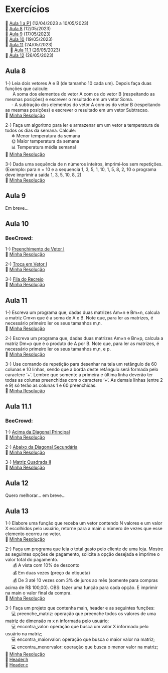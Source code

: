 # Exercícios
🔸 [Aula 1 a P1](https://github.com/Assaoka/Minha-Jornada-de-Aprendizado-em-C/tree/main/Exerc%C3%ADcios%20P1) (12/04/2023 a 10/05/2023)
<br>🔹 [Aula 8](https://github.com/Assaoka/Minha-Jornada-de-Aprendizado-em-C/tree/main/Exerc%C3%ADcios%20P2#aula-8) (12/05/2023)
<br>🔹 [Aula 9](https://github.com/Assaoka/Minha-Jornada-de-Aprendizado-em-C/tree/main/Exerc%C3%ADcios%20P2#aula-9) (17/05/2023)
<br>🔹 [Aula 10](https://github.com/Assaoka/Minha-Jornada-de-Aprendizado-em-C/tree/main/Exerc%C3%ADcios%20P2#aula-10) (19/05/2023)
<br>🔹 [Aula 11](https://github.com/Assaoka/Minha-Jornada-de-Aprendizado-em-C/tree/main/Exerc%C3%ADcios%20P2#aula-11) (24/05/2023)
<br>&nbsp;&nbsp;&nbsp;&nbsp;🔹 [Aula 11.1](https://github.com/Assaoka/Minha-Jornada-de-Aprendizado-em-C/tree/main/Exerc%C3%ADcios%20P2#aula-111) (26/05/2023)
<br>🔹 [Aula 12](https://github.com/Assaoka/Minha-Jornada-de-Aprendizado-em-C/tree/main/Exerc%C3%ADcios%20P2#aula-12) (26/05/2023)


## Aula 8
1-) Leia dois vetores A e B (de tamanho 10 cada um).  Depois faça duas funções que calcule:
<br>&nbsp;&nbsp;&nbsp;&nbsp;&nbsp; A soma dos elementos do vetor A com os do vetor B (respeitando as mesmas posições) e escrever  o resultado em um vetor Soma.
<br>&nbsp;&nbsp;&nbsp;&nbsp;&nbsp;- A subtração dos elementos do vetor A com os do vetor B (respeitando as mesmas posições) e escrever  o resultado em um vetor Subtracao.
<br>🔹 [Minha Resolução](https://github.com/Assaoka/Minha-Jornada-de-Aprendizado-em-C/blob/main/Exerc%C3%ADcios%20P2/Aula008_Ex1_JoaoAssaoka.c)

2-) Faça um algoritmo para ler e armazenar em um vetor a temperatura de todos os dias da semana. Calcule:
<br>&nbsp;&nbsp;&nbsp;&nbsp;&nbsp;❄ Menor temperatura da semana
<br>&nbsp;&nbsp;&nbsp;&nbsp;&nbsp;🌞 Maior temperatura da semana
<br>&nbsp;&nbsp;&nbsp;&nbsp;&nbsp;📊 Temperatura média semanal
<br>🔹 [Minha Resolução](https://github.com/Assaoka/Minha-Jornada-de-Aprendizado-em-C/blob/main/Exerc%C3%ADcios%20P2/Aula008_Ex2_JoaoAssaoka.c)

3-) Dada uma sequência de n números inteiros, imprimi-los sem repetições. (Exemplo: para n = 10 e a sequencia 1, 3, 5, 1, 10, 1, 5, 8, 2, 10 o programa deve imprimir a saída 1, 3, 5, 10, 8, 2)
<br>🔹 [Minha Resolução](https://github.com/Assaoka/Minha-Jornada-de-Aprendizado-em-C/blob/main/Exerc%C3%ADcios%20P2/Aula008_Ex3_JoaoAssaoka.c)



## Aula 9
Em breve...



## Aula 10
### BeeCrowd:
1-) [Preenchimento de Vetor I](https://www.beecrowd.com.br/judge/pt/problems/view/1173)
<br>🔹 [Minha Resolução](https://github.com/Assaoka/Minha-Jornada-de-Aprendizado-em-C/blob/main/Exerc%C3%ADcios%20P2/Aula010_Ex1_JoaoAssaoka.c)

2-) [Troca em Vetor I](https://www.beecrowd.com.br/judge/pt/problems/view/1175)
<br>🔹 [Minha Resolução](https://github.com/Assaoka/Minha-Jornada-de-Aprendizado-em-C/blob/main/Exerc%C3%ADcios%20P2/Aula010_Ex2_JoaoAssaoka.c)

3-) [Fila do Recreio](https://www.beecrowd.com.br/judge/pt/problems/view/1548)
<br>🔹 [Minha Resolução](https://github.com/Assaoka/Minha-Jornada-de-Aprendizado-em-C/blob/main/Exerc%C3%ADcios%20P2/Aula010_Ex3_JoaoAssaoka.c)



## Aula 11
1-) Escreva um programa que, dadas duas matrizes Am×n e Bm×n, calcula a matriz Cm×n que é a soma de A e B. Note que, para ler as matrizes, é necessário primeiro ler os seus tamanhos m,n.
<br>🔹 [Minha Resolução](https://github.com/Assaoka/Minha-Jornada-de-Aprendizado-em-C/blob/main/Exerc%C3%ADcios%20P2/Aula011_Ex1_JoaoAssaoka.c)

2-) Escreva um programa que, dadas duas matrizes Am×n e Bn×p, calcula a matriz Dm×p que é o produto de A por B. Note que, para ler as matrizes, é necessário primeiro ler os seus tamanhos m,n, e p.
<br>🔹 [Minha Resolução](https://github.com/Assaoka/Minha-Jornada-de-Aprendizado-em-C/blob/main/Exerc%C3%ADcios%20P2/Aula011_Ex2_JoaoAssaoka.c)

3-) Use comando de repetição para desenhar na tela um retângulo de 60 colunas e 10 linhas, sendo que a borda deste retângulo será formada pelo caractere ‘+’. Lembre que somente a primeira e última linha deverão ter todas as colunas preenchidas com o caractere ‘+’. As demais linhas (entre 2 e 9) só terão as colunas 1 e 60 preenchidas. 
<br>🔹 [Minha Resolução](https://github.com/Assaoka/Minha-Jornada-de-Aprendizado-em-C/blob/main/Exerc%C3%ADcios%20P2/Aula011_Ex3_JoaoAssaoka.c)



## Aula 11.1
### BeeCrowd:
1-) [Acima da Diagonal Principal](https://www.beecrowd.com.br/judge/pt/problems/view/1183)
<br>🔹 [Minha Resolução](https://github.com/Assaoka/Minha-Jornada-de-Aprendizado-em-C/blob/main/Exerc%C3%ADcios%20P2/Aula011.1_Ex1_JoaoAssaoka.c)

2-) [Abaixo da Diagonal Secundária](https://www.beecrowd.com.br/judge/pt/problems/view/1186)
<br>🔹 [Minha Resolução](https://github.com/Assaoka/Minha-Jornada-de-Aprendizado-em-C/blob/main/Exerc%C3%ADcios%20P2/Aula011.1_Ex2_JoaoAssaoka.c)

3-) [Matriz Quadrada II](https://www.beecrowd.com.br/judge/pt/problems/view/1478)
<br>🔹 [Minha Resolução](https://github.com/Assaoka/Minha-Jornada-de-Aprendizado-em-C/blob/main/Exerc%C3%ADcios%20P2/Aula011.1_Ex3_JoaoAssaoka.c)



## Aula 12
Quero melhorar... em breve...


## Aula 13
1-) Elabore uma função que receba um vetor contendo N valores e um valor X escolhidos pelo usuário, retorne para a main o número de vezes que esse elemento ocorreu no vetor.
<br>🔹 [Minha Resolução](https://github.com/Assaoka/Minha-Jornada-de-Aprendizado-em-C/blob/main/Exerc%C3%ADcios%20P2/Aula013_Ex1_JoaoAssaoka.c)

2-) Faça um programa que leia o total gasto pelo cliente de uma loja. Mostre as seguintes opções de pagamento, solicite a opção desejada e imprime o valor total do pagamento.
<br>&nbsp;&nbsp;&nbsp;&nbsp;&nbsp; 💰 A vista com 10% de desconto
<br>&nbsp;&nbsp;&nbsp;&nbsp;&nbsp; 💰 Em duas vezes (preço da etiqueta)
<br>&nbsp;&nbsp;&nbsp;&nbsp;&nbsp; 💰 De 3 até 10 vezes com 3% de juros ao mês (somente para compras acima de R$ 100,00).  OBS: fazer uma função para cada opção. E imprimir na main o valor final da compra.
<br>🔹 [Minha Resolução](https://github.com/Assaoka/Minha-Jornada-de-Aprendizado-em-C/blob/main/Exerc%C3%ADcios%20P2/Aula013_Ex2_JoaoAssaoka.c)

3-) Faça um projeto que contenha main, header e as seguintes funções:
<br>&nbsp;&nbsp;&nbsp;&nbsp;&nbsp;💻 preenche_matriz: operação que preenche todos os valores de uma matriz de dimensão m x n informada pelo usuário;
<br>&nbsp;&nbsp;&nbsp;&nbsp;&nbsp;💻 encontra_valor: operação que busca um valor X informado pelo usuário na matriz;
<br>&nbsp;&nbsp;&nbsp;&nbsp;&nbsp;💻 encontra_maiorvalor: operação que busca o maior valor na matriz;
<br>&nbsp;&nbsp;&nbsp;&nbsp;&nbsp;💻 encontra_menorvalor: operação que busca o menor valor na matriz;
<br>🔹 [Minha Resolução](https://github.com/Assaoka/Minha-Jornada-de-Aprendizado-em-C/blob/main/Exerc%C3%ADcios%20P2/Aula013_Ex3_JoaoAssaoka.c)
<br>🔹 [Header.h](https://github.com/Assaoka/Minha-Jornada-de-Aprendizado-em-C/blob/main/Exerc%C3%ADcios%20P2/Aula013_Ex3Header_JoaoAssaoka.h)
<br>🔹 [Header.c](https://github.com/Assaoka/Minha-Jornada-de-Aprendizado-em-C/blob/main/Exerc%C3%ADcios%20P2/Aula013_Ex3Funcoes_JoaoAssaoka.c)
